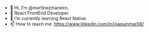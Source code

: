 - 👋 Hi, I’m @martinezmaneiro.
- 👀 React FrontEnd Developer.
- 🌱 I’m currently learning React Native.
- 📫 How to reach me: https://www.linkedin.com/in/joaquinmar08/
<!---
martinezmaneiro/martinezmaneiro is a ✨ special ✨ repository because its `README.md` (this file) appears on your GitHub profile.
You can click the Preview link to take a look at your changes.
--->

